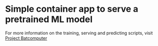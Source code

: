 # Simple container app to serve a pretrained ML model

For more information on the training, serving and predicting scripts, visit [Project Batcomputer](https://github.com/benc-uk/batcomputer)
